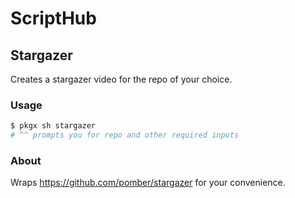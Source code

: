 # ScriptHub

## Stargazer

Creates a stargazer video for the repo of your choice.

### Usage

```sh
$ pkgx sh stargazer
# ^^ prompts you for repo and other required inputs
```

### About

Wraps https://github.com/pomber/stargazer for your convenience.
